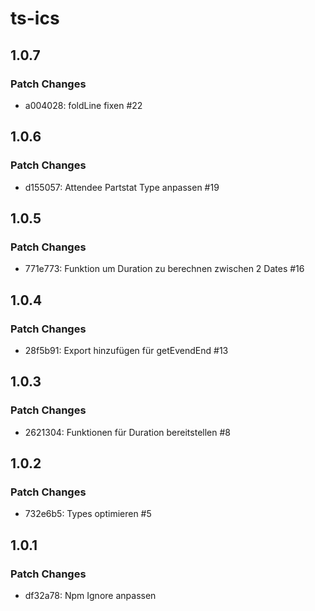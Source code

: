 # ts-ics

## 1.0.7

### Patch Changes

- a004028: foldLine fixen #22

## 1.0.6

### Patch Changes

- d155057: Attendee Partstat Type anpassen #19

## 1.0.5

### Patch Changes

- 771e773: Funktion um Duration zu berechnen zwischen 2 Dates #16

## 1.0.4

### Patch Changes

- 28f5b91: Export hinzufügen für getEvendEnd #13

## 1.0.3

### Patch Changes

- 2621304: Funktionen für Duration bereitstellen #8

## 1.0.2

### Patch Changes

- 732e6b5: Types optimieren #5

## 1.0.1

### Patch Changes

- df32a78: Npm Ignore anpassen
